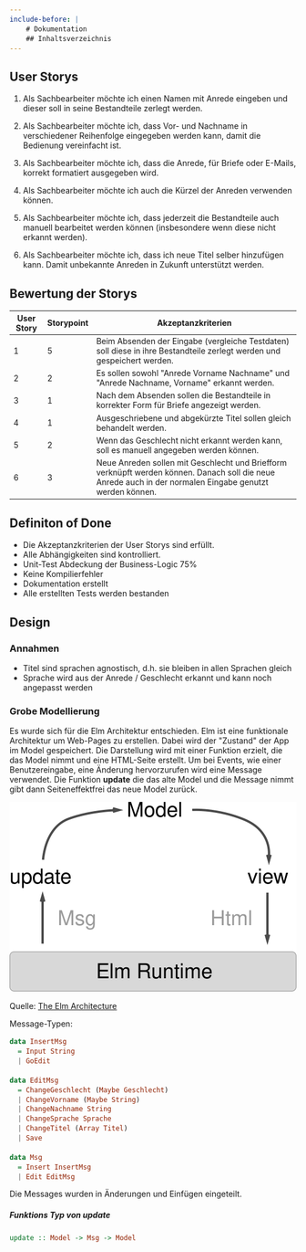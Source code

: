 ```yaml
---
include-before: |
    # Dokumentation
    ## Inhaltsverzeichnis
---
```


## User Storys

1. Als Sachbearbeiter möchte ich einen Namen mit Anrede eingeben und dieser soll in seine Bestandteile zerlegt werden.

2. Als Sachbearbeiter möchte ich, dass Vor- und Nachname in verschiedener Reihenfolge eingegeben werden kann, damit die Bedienung vereinfacht ist.

3. Als Sachbearbeiter möchte ich, dass die Anrede, für Briefe oder E-Mails, korrekt formatiert ausgegeben wird.

4. Als Sachbearbeiter möchte ich auch die Kürzel der Anreden verwenden können.

5. Als Sachbearbeiter möchte ich, dass jederzeit die Bestandteile auch manuell bearbeitet werden können (insbesondere wenn diese nicht erkannt werden).

6. Als Sachbearbeiter möchte ich, dass ich neue Titel selber hinzufügen kann. Damit unbekannte Anreden in Zukunft unterstützt werden.


## Bewertung der Storys

| User Story | Storypoint | Akzeptanzkriterien |
|------------|------------|--------------------|
| 1          | 5          | Beim Absenden der Eingabe (vergleiche Testdaten) soll diese in ihre Bestandteile zerlegt werden und gespeichert werden. | 
| 2          | 2          | Es sollen sowohl "Anrede Vorname Nachname" und "Anrede Nachname, Vorname" erkannt werden. |
| 3 | 1 | Nach dem Absenden sollen die Bestandteile in korrekter Form für Briefe angezeigt werden. |
| 4 | 1 | Ausgeschriebene und abgekürzte Titel sollen gleich behandelt werden. |
| 5 | 2 | Wenn das Geschlecht nicht erkannt werden kann, soll es manuell angegeben werden können. |
| 6 | 3 | Neue Anreden sollen mit Geschlecht und Briefform verknüpft werden können. Danach soll die neue Anrede auch in der normalen Eingabe genutzt werden können. |

## Definiton of Done

- Die Akzeptanzkriterien der User Storys sind erfüllt.
- Alle Abhängigkeiten sind kontrolliert.
- Unit-Test Abdeckung der Business-Logic 75%
- Keine Kompilierfehler
- Dokumentation erstellt
- Alle erstellten Tests werden bestanden 

## Design 

### Annahmen

- Titel sind sprachen agnostisch, d.h. sie bleiben in allen Sprachen gleich 
- Sprache wird aus der Anrede / Geschlecht erkannt und kann noch angepasst werden

### Grobe Modellierung 
Es wurde sich für die Elm Architektur entschieden. Elm ist eine funktionale Architektur um Web-Pages zu erstellen.
Dabei wird der "Zustand" der App im Model gespeichert.
Die Darstellung wird mit einer Funktion erzielt, die das Model nimmt und eine HTML-Seite erstellt.
Um bei Events, wie einer Benutzereingabe, eine Änderung hervorzurufen wird eine Message verwendet.
Die Funktion **update**  die das alte Model und die Message nimmt gibt dann Seiteneffektfrei das neue Model zurück. 

![Elm Architektur](architecture-overview-diagram.svg)

Quelle: [The Elm Architecture](https://dennisreimann.de/articles/elm-architecture-overview.html)

Message-Typen:
``` haskell
data InsertMsg
  = Input String
  | GoEdit

data EditMsg
  = ChangeGeschlecht (Maybe Geschlecht)
  | ChangeVorname (Maybe String)
  | ChangeNachname String
  | ChangeSprache Sprache
  | ChangeTitel (Array Titel)
  | Save

data Msg
  = Insert InsertMsg
  | Edit EditMsg
```
Die Messages wurden in Änderungen und Einfügen eingeteilt.

##### Funktions Typ von update
``` haskell
update :: Model -> Msg -> Model
```
